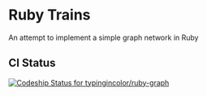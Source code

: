 # Ruby Trains

An attempt to implement a simple graph network in Ruby

## CI Status

[ ![Codeship Status for typingincolor/ruby-graph](https://codeship.io/projects/d246c0d0-f601-0131-f17d-2e76df44baee/status)](https://codeship.io/projects/28424)